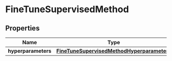 
# FineTuneSupervisedMethod

## Properties
| Name | Type | Description | Notes |
| ------------ | ------------- | ------------- | ------------- |
| **hyperparameters** | [**FineTuneSupervisedMethodHyperparameters**](FineTuneSupervisedMethodHyperparameters.md) |  |  [optional] |



